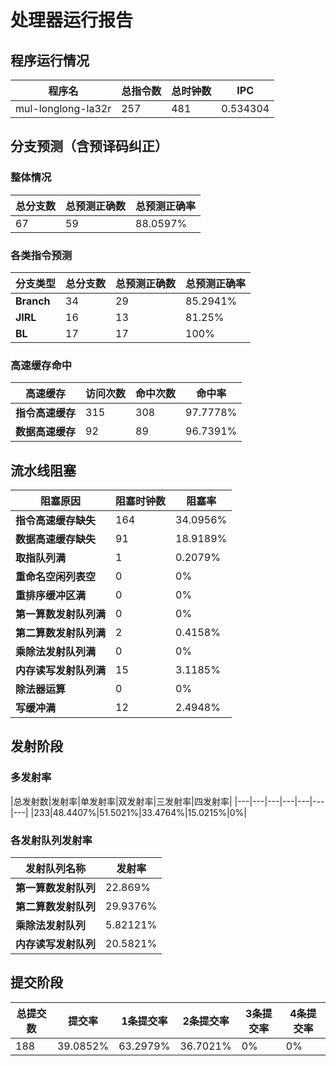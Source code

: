 # 处理器运行报告
## 程序运行情况
|程序名|总指令数|总时钟数|IPC|
|---|---|---|---|
|mul-longlong-la32r|257|481|0.534304|

## 分支预测（含预译码纠正）
### 整体情况
|总分支数|总预测正确数|总预测正确率|
|---|---|---|
|67|59|88.0597%|

### 各类指令预测
|分支类型|总分支数|总预测正确数|总预测正确率|
|---|---|---|---|
|**Branch**| 34 | 29 | 85.2941%|
|**JIRL**| 16 | 13 | 81.25%|
|**BL**| 17 | 17 | 100%|

### 高速缓存命中
|高速缓存|访问次数|命中次数|命中率|
|---|---|---|---|
|**指令高速缓存**| 315 | 308 | 97.7778%|
|**数据高速缓存**| 92 | 89 | 96.7391%|
## 流水线阻塞
|阻塞原因|阻塞时钟数|阻塞率|
|---|---|---|
|**指令高速缓存缺失**| 164 | 34.0956%|
|**数据高速缓存缺失**| 91 | 18.9189%|
|**取指队列满**| 1 | 0.2079%|
|**重命名空闲列表空**|0 | 0%|
|**重排序缓冲区满**|0 | 0%|
|**第一算数发射队列满**|0 | 0%|
|**第二算数发射队列满**|2 | 0.4158%|
|**乘除法发射队列满**|0 | 0%|
|**内存读写发射队列满**|15 | 3.1185%|
|**除法器运算**|0 | 0%|
|**写缓冲满**|12 | 2.4948%|

## 发射阶段
### 多发射率
|总发射数|发射率|单发射率|双发射率|三发射率|四发射率|
|---|---|---|---|---|---|---|
|233|48.4407%|51.5021%|33.4764%|15.0215%|0%|

### 各发射队列发射率
|发射队列名称|发射率|
|---|---|
|**第一算数发射队列**|22.869%|
|**第二算数发射队列**|29.9376%|
|**乘除法发射队列**|5.82121%|
|**内存读写发射队列**|20.5821%|

## 提交阶段
|总提交数|提交率|1条提交率|2条提交率|3条提交率|4条提交率|
|---|---|---|---|---|---|
|188|39.0852%|63.2979%|36.7021%|0%|0%|
